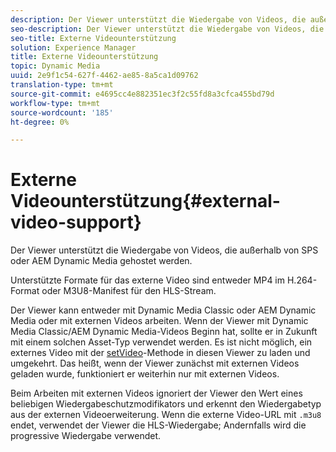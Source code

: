 ```yaml
---
description: Der Viewer unterstützt die Wiedergabe von Videos, die außerhalb von SPS oder AEM Dynamic Media gehostet werden.
seo-description: Der Viewer unterstützt die Wiedergabe von Videos, die außerhalb von SPS oder AEM Dynamic Media gehostet werden.
seo-title: Externe Videounterstützung
solution: Experience Manager
title: Externe Videounterstützung
topic: Dynamic Media
uuid: 2e9f1c54-627f-4462-ae85-8a5ca1d09762
translation-type: tm+mt
source-git-commit: e4695cc4e882351ec3f2c55fd8a3cfca455bd79d
workflow-type: tm+mt
source-wordcount: '185'
ht-degree: 0%

---
```



# Externe Videounterstützung{#external-video-support}

Der Viewer unterstützt die Wiedergabe von Videos, die außerhalb von SPS oder AEM Dynamic Media gehostet werden.

Unterstützte Formate für das externe Video sind entweder MP4 im H.264-Format oder M3U8-Manifest für den HLS-Stream.

Der Viewer kann entweder mit Dynamic Media Classic oder AEM Dynamic Media oder mit externen Videos arbeiten. Wenn der Viewer mit Dynamic Media Classic/AEM Dynamic Media-Videos Beginn hat, sollte er in Zukunft mit einem solchen Asset-Typ verwendet werden. Es ist nicht möglich, ein externes Video mit der [setVideo](../../c-html5-aem-asset-viewers/c-html5-aem-video360/c-html5-aem-video360-javascriptapiref/r-html5-aem-video360-javascriptapiref-setvideo.md#reference-85d3422d6ce64a36ac74827120b5a17c)-Methode in diesen Viewer zu laden und umgekehrt. Das heißt, wenn der Viewer zunächst mit externen Videos geladen wurde, funktioniert er weiterhin nur mit externen Videos.

Beim Arbeiten mit externen Videos ignoriert der Viewer den Wert eines beliebigen Wiedergabeschutzmodifikators und erkennt den Wiedergabetyp aus der externen Videoerweiterung. Wenn die externe Video-URL mit `.m3u8` endet, verwendet der Viewer die HLS-Wiedergabe; Andernfalls wird die progressive Wiedergabe verwendet.
